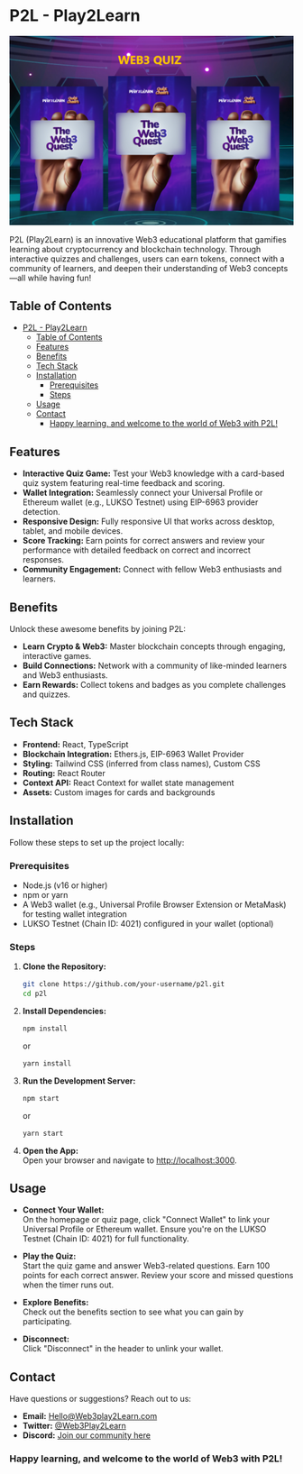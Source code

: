 # P2L - Play2Learn  

![P2L Banner](./public/P2L.png)  

P2L (Play2Learn) is an innovative Web3 educational platform that gamifies learning about cryptocurrency and blockchain technology. Through interactive quizzes and challenges, users can earn tokens, connect with a community of learners, and deepen their understanding of Web3 concepts—all while having fun!  

## Table of Contents  
- [P2L - Play2Learn](#p2l---play2learn)
  - [Table of Contents](#table-of-contents)
  - [Features](#features)
  - [Benefits](#benefits)
  - [Tech Stack](#tech-stack)
  - [Installation](#installation)
    - [Prerequisites](#prerequisites)
    - [Steps](#steps)
  - [Usage](#usage)
  - [Contact](#contact)
    - [Happy learning, and welcome to the world of Web3 with P2L!](#happy-learning-and-welcome-to-the-world-of-web3-with-p2l)
   
 

## Features  
- **Interactive Quiz Game:** Test your Web3 knowledge with a card-based quiz system featuring real-time feedback and scoring.  
- **Wallet Integration:** Seamlessly connect your Universal Profile or Ethereum wallet (e.g., LUKSO Testnet) using EIP-6963 provider detection.  
- **Responsive Design:** Fully responsive UI that works across desktop, tablet, and mobile devices.  
- **Score Tracking:** Earn points for correct answers and review your performance with detailed feedback on correct and incorrect responses.  
- **Community Engagement:** Connect with fellow Web3 enthusiasts and learners.  

## Benefits  
Unlock these awesome benefits by joining P2L:  
- **Learn Crypto & Web3:** Master blockchain concepts through engaging, interactive games.  
- **Build Connections:** Network with a community of like-minded learners and Web3 enthusiasts.  
- **Earn Rewards:** Collect tokens and badges as you complete challenges and quizzes.  

## Tech Stack  
- **Frontend:** React, TypeScript  
- **Blockchain Integration:** Ethers.js, EIP-6963 Wallet Provider  
- **Styling:** Tailwind CSS (inferred from class names), Custom CSS  
- **Routing:** React Router  
- **Context API:** React Context for wallet state management  
- **Assets:** Custom images for cards and backgrounds  

## Installation  
Follow these steps to set up the project locally:  

### Prerequisites  
- Node.js (v16 or higher)  
- npm or yarn  
- A Web3 wallet (e.g., Universal Profile Browser Extension or MetaMask) for testing wallet integration  
- LUKSO Testnet (Chain ID: 4021) configured in your wallet (optional)  

### Steps  
1. **Clone the Repository:**  
    ```bash  
    git clone https://github.com/your-username/p2l.git  
    cd p2l  
    ```  

2. **Install Dependencies:**  
    ```bash  
    npm install  
    ```  
    or  
    ```bash  
    yarn install  
    ```  

3. **Run the Development Server:**  
    ```bash  
    npm start  
    ```  
    or  
    ```bash  
    yarn start  
    ```  

4. **Open the App:**  
   Open your browser and navigate to [http://localhost:3000](http://localhost:3000).  

## Usage  
- **Connect Your Wallet:**  
  On the homepage or quiz page, click "Connect Wallet" to link your Universal Profile or Ethereum wallet. Ensure you're on the LUKSO Testnet (Chain ID: 4021) for full functionality.  

- **Play the Quiz:**  
  Start the quiz game and answer Web3-related questions. Earn 100 points for each correct answer. Review your score and missed questions when the timer runs out.  

- **Explore Benefits:**  
  Check out the benefits section to see what you can gain by participating.  

- **Disconnect:**  
  Click "Disconnect" in the header to unlink your wallet.  

## Contact

Have questions or suggestions? Reach out to us:  

- **Email:** [Hello@Web3play2Learn.com](mailto:Hello@Web3play2Learn.com)  
- **Twitter:** [@Web3Play2Learn](https://twitter.com/@Web3Play2Learn)  
- **Discord:** [Join our community here](https://discord.gg/vtGt5Qe4)  

### Happy learning, and welcome to the world of Web3 with P2L! 

